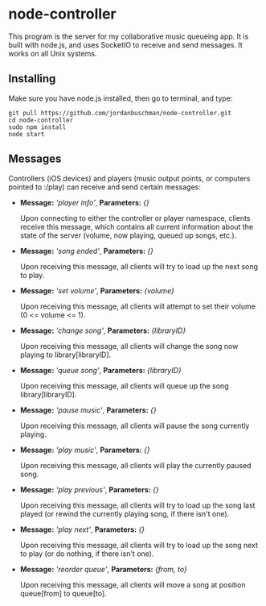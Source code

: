 # node-controller

This program is the server for my collaborative music queueing app. It is built with node.js, and uses SocketIO to receive and send messages. It works on all Unix systems.

## Installing
Make sure you have node.js installed, then go to terminal, and type:
```
git pull https://github.com/jordanbuschman/node-controller.git
cd node-controller
sudo npm install
node start
```

## Messages
Controllers (iOS devices) and players (music output points, or computers pointed to <ip-address>:<port>/play) can receive and send certain messages:

* __Message:__ _'player info'_, __Parameters:__ _{}_

    Upon connecting to either the controller or player namespace, clients receive this message, which contains all current information about the state of the server (volume, now playing, queued up songs, etc.).

* __Message:__ _'song ended'_, __Parameters:__ _{}_

    Upon receiving this message, all clients will try to load up the next song to play.

* __Message:__ _'set volume'_, __Parameters:__ _{volume}_

    Upon receiving this message, all clients will attempt to set their volume (0 <= volume <= 1).

* __Message:__ _'change song'_, __Parameters:__ _{libraryID}_

    Upon receiving this message, all clients will change the song now playing to library[libraryID].

* __Message:__ _'queue song'_, __Parameters:__ _{libraryID}_

    Upon receiving this message, all clients will queue up the song library[libraryID].

* __Message:__ _'pause music'_, __Parameters:__ _{}_

    Upon receiving this message, all clients will pause the song currently playing.

* __Message:__ _'play music'_, __Parameters:__ _{}_

    Upon receiving this message, all clients will play the currently paused song.

* __Message:__ _'play previous'_, __Parameters:__ _{}_

    Upon receiving this message, all clients will try to load up the song last played (or rewind the currently playing song, if there isn't one).

* __Message:__ _'play next'_, __Parameters:__ _{}_

    Upon receiving this message, all clients will try to load up the song next to play (or do nothing, if there isn't one).

* __Message:__ _'reorder queue'_, __Parameters:__ _{from, to}_

    Upon receiving this message, all clients will move a song at position queue[from] to queue[to].

